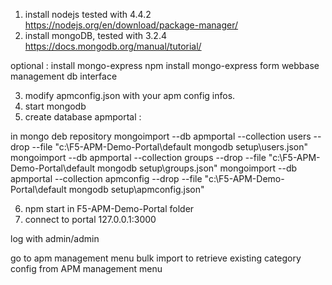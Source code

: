 1) install nodejs tested with 4.4.2 https://nodejs.org/en/download/package-manager/
2) install mongoDB, tested with 3.2.4 https://docs.mongodb.org/manual/tutorial/

optional : install mongo-express
 npm install mongo-express form webbase management db interface

3) modify apmconfig.json with your apm config infos.
4) start mongodb
5) create database apmportal :

in mongo deb repository
mongoimport --db apmportal --collection users  --drop --file "c:\F5-APM-Demo-Portal\default mongodb setup\users.json"
mongoimport --db apmportal --collection groups  --drop --file "c:\F5-APM-Demo-Portal\default mongodb setup\groups.json"
mongoimport --db apmportal --collection apmconfig  --drop --file "c:\F5-APM-Demo-Portal\default mongodb setup\apmconfig.json"

6) npm start in F5-APM-Demo-Portal folder
7) connect to portal 127.0.0.1:3000

log with admin/admin

go  to apm management menu
bulk import to retrieve existing category config from APM management menu
